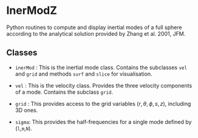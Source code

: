 # InerModZ
Python routines to compute and display inertial modes of a full sphere according to the analytical solution provided by Zhang et al. 2001, JFM.

## Classes

* ```inerMod``` : This is the inertial mode class. Contains the subclasses ```vel``` and ```grid``` and methods ```surf``` and ```slice``` for visualisation.

* ```vel``` : This is the velocity class. Provides the three velocity components of a mode. Contains the subclass ```grid```.

* ```grid``` : This provides access to the grid variables $(r,\theta,\phi,s,z)$, including 3D ones.

* ```sigma```: This provides the half-frequencies for a single mode defined by (`l`,`m`,`N`).
